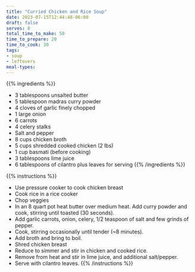 ```yaml
---
title: "Curried Chicken and Rice Soup"
date: 2023-07-15T12:44:48-06:00
draft: false
serves: 8
total_time_to_make: 50
time_to_prepare: 20
time_to_cook: 30
tags:
- soup
- leftovers
meal-types:
---
```


{{% ingredients %}}
- 3 tablespoons unsalted butter
- 5 tablespoon madras curry powder
- 4 cloves of garlic finely chopped
- 1 large onion
- 6 carrots
- 4 celery stalks
- Salt and pepper
- 8 cups chicken broth
- 5 cups shredded cooked chicken (2 lbs)
- 1 cup basmati (before cooking)
- 3 tablespoons lime juice
- 6 tablespoons of cilantro plus leaves for serving
{{% /ingredients %}}

{{% instructions %}}
- Use pressure cooker to cook chicken breast
- Cook rice in a rice cooker
- Chop veggies
- In an 8 quart pot heat butter over medium heat. Add curry powder and cook, stirring until toasted (30 seconds). 
- Add garlic carrots, onion, celery, 1/2 teaspoon of salt and few grinds of pepper. 
- Cook, stirring occasionally until tender (~8 minutes).
- Add broth and bring to boil.
- Shred chicken breast
- Reduce to simmer and stir in chicken and cooked rice.
- Remove from heat and stir in lime juice, and additional salt/pepper. 
- Serve with cilantro leaves.
{{% /instructions %}}
